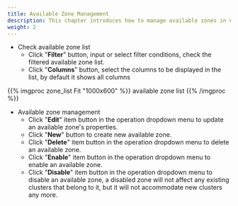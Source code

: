 ```yaml
---
title: Available Zone Management
description: This chapter introduces how to manage available zones in ChimeStack
weight: 2
---
```


* Check available zone list 
  * Click "**Filter**" button, input or select filter conditions, check the filtered available zone list.
  * Click "**Columns**" button, select the columns to be displayed in the list, by default it shows all columns

{{% imgproc zone_list Fit "1000x600" %}}
available zone list
{{% /imgproc %}}

* Available zone management
  * Click "**Edit**" item button in the operation dropdown menu to update an available zone's properties.
  * Click "**New**" button to create new available zone.
  * Click "**Delete**" item button in the operation dropdown menu to delete an available zone.
  * Click "**Enable**" item button in the operation dropdown menu to enable an available zone. 
  * Click "**Disable**" item button in the operation dropdown menu to disable an available zone, a disabled zone will not affect any existing clusters that belong to it, but it will not accommodate new clusters any more. 